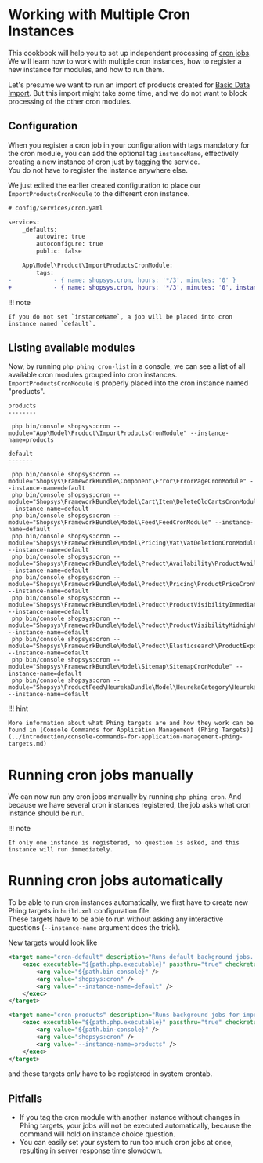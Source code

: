 # Working with Multiple Cron Instances

This cookbook will help you to set up independent processing of [cron jobs](../introduction/cron.md).
We will learn how to work with multiple cron instances, how to register a new instance for modules, and how to run them.

Let's presume we want to run an import of products created for [Basic Data Import](./basic-data-import.md).
But this import might take some time, and we do not want to block processing of the other cron modules.

## Configuration

When you register a cron job in your configuration with tags mandatory for the cron module, you can add the optional tag `instanceName`,
effectively creating a new instance of cron just by tagging the service.  
You do not have to register the instance anywhere else.

We just edited the earlier created configuration to place our `ImportProductsCronModule` to the different cron instance.

```diff
# config/services/cron.yaml

services:
    _defaults:
        autowire: true
        autoconfigure: true
        public: false

    App\Model\Product\ImportProductsCronModule:
        tags:
-            - { name: shopsys.cron, hours: '*/3', minutes: '0' }
+            - { name: shopsys.cron, hours: '*/3', minutes: '0', instanceName: products }
```

!!! note

    If you do not set `instanceName`, a job will be placed into cron instance named `default`.

## Listing available modules

Now, by running `php phing cron-list` in a console, we can see a list of all available cron modules grouped into cron instances.  
`ImportProductsCronModule` is properly placed into the cron instance named "products".

```no-highlight
products
--------

 php bin/console shopsys:cron --module="App\Model\Product\ImportProductsCronModule" --instance-name=products

default
-------

 php bin/console shopsys:cron --module="Shopsys\FrameworkBundle\Component\Error\ErrorPageCronModule" --instance-name=default
 php bin/console shopsys:cron --module="Shopsys\FrameworkBundle\Model\Cart\Item\DeleteOldCartsCronModule" --instance-name=default
 php bin/console shopsys:cron --module="Shopsys\FrameworkBundle\Model\Feed\FeedCronModule" --instance-name=default
 php bin/console shopsys:cron --module="Shopsys\FrameworkBundle\Model\Pricing\Vat\VatDeletionCronModule" --instance-name=default
 php bin/console shopsys:cron --module="Shopsys\FrameworkBundle\Model\Product\Availability\ProductAvailabilityCronModule" --instance-name=default
 php bin/console shopsys:cron --module="Shopsys\FrameworkBundle\Model\Product\Pricing\ProductPriceCronModule" --instance-name=default
 php bin/console shopsys:cron --module="Shopsys\FrameworkBundle\Model\Product\ProductVisibilityImmediateCronModule" --instance-name=default
 php bin/console shopsys:cron --module="Shopsys\FrameworkBundle\Model\Product\ProductVisibilityMidnightCronModule" --instance-name=default
 php bin/console shopsys:cron --module="Shopsys\FrameworkBundle\Model\Product\Elasticsearch\ProductExportCronModule" --instance-name=default
 php bin/console shopsys:cron --module="Shopsys\FrameworkBundle\Model\Sitemap\SitemapCronModule" --instance-name=default
 php bin/console shopsys:cron --module="Shopsys\ProductFeed\HeurekaBundle\Model\HeurekaCategory\HeurekaCategoryCronModule" --instance-name=default
```

!!! hint

    More information about what Phing targets are and how they work can be found in [Console Commands for Application Management (Phing Targets)](../introduction/console-commands-for-application-management-phing-targets.md)

# Running cron jobs manually

We can now run any cron jobs manually by running `php phing cron`.
And because we have several cron instances registered, the job asks what cron instance should be run.

!!! note

    If only one instance is registered, no question is asked, and this instance will run immediately.

# Running cron jobs automatically

To be able to run cron instances automatically, we first have to create new Phing targets in `build.xml` configuration file.  
These targets have to be able to run without asking any interactive questions (`--instance-name` argument does the trick).

New targets would look like

```xml
<target name="cron-default" description="Runs default background jobs. Should be executed periodically by system Cron every 5 minutes.">
    <exec executable="${path.php.executable}" passthru="true" checkreturn="true">
        <arg value="${path.bin-console}" />
        <arg value="shopsys:cron" />
        <arg value="--instance-name=default" />
    </exec>
</target>

<target name="cron-products" description="Runs background jobs for import of products. Should be executed periodically by system Cron every 5 minutes.">
    <exec executable="${path.php.executable}" passthru="true" checkreturn="true">
        <arg value="${path.bin-console}" />
        <arg value="shopsys:cron" />
        <arg value="--instance-name=products" />
    </exec>
</target>
```

and these targets only have to be registered in system crontab.

## Pitfalls

- If you tag the cron module with another instance without changes in Phing targets, your jobs will not be executed automatically, because the command will hold on instance choice question.
- You can easily set your system to run too much cron jobs at once, resulting in server response time slowdown.

